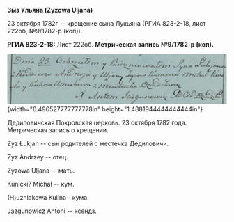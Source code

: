 **Зыз Ульяна (Zyzowa Uljana)**

23 октября 1782г -- крещение сына Лукьяна (РГИА 823-2-18, лист 222об,
№9/1782-р (коп)).

**РГИА 823-2-18:** Лист 222об. **Метрическая запись №9/1782-р (коп).**

![](./media/c559c6b3e58a750003ba38bc875cfede4f2af7b2.png){width="6.496527777777778in"
height="1.4881944444444444in"}

Дедиловичская Покровская церковь. 23 октября 1782 года. Метрическая
запись о крещении.

Zyz Łukjan -- сын родителей с местечка Дедиловичи.

Zyz Andrzey -- отец.

Zyzowa Uljana -- мать.

Kunicki? Michał -- кум.

(H)uzniakowa Kulina - кума.

Jazgunowicz Antoni -- ксёндз.
